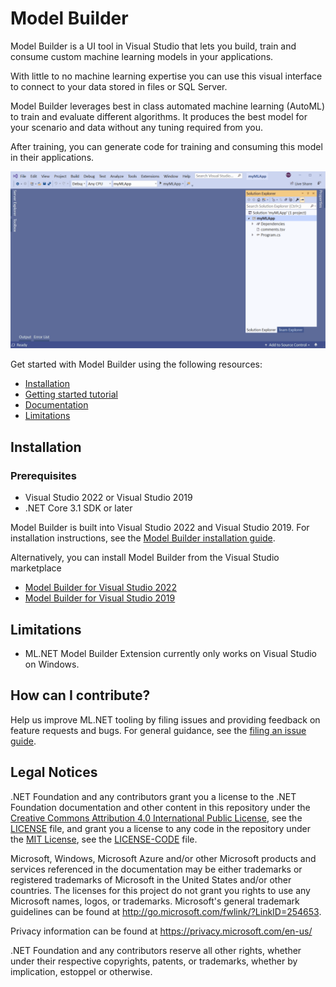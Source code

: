 # Model Builder

Model Builder is a UI tool in Visual Studio that lets you build, train and consume custom machine learning models in your applications.

With little to no machine learning expertise you can use this visual interface to connect to your data stored in files or SQL Server.

Model Builder leverages best in class automated machine learning (AutoML) to train and evaluate different algorithms. It produces the best model for your scenario and data without any tuning required from you.

After training, you can generate code for training and consuming this model in their applications.

![GIF of Model Builder](.github/ml-dotnet-model-builder.gif)

Get started with Model Builder using the following resources:

- [Installation](https://github.com/dotnet/machinelearning-samples/blob/master/modelbuilder/readme.md#Installation)
- [Getting started tutorial](https://dotnet.microsoft.com/learn/machinelearning-ai/ml-dotnet-get-started-tutorial/intro)
- [Documentation](https://aka.ms/modelbuilderdocs)
- [Limitations](https://github.com/dotnet/machinelearning-samples/blob/master/modelbuilder/readme.md#Limitations)

## Installation

### Prerequisites

- Visual Studio 2022 or Visual Studio 2019
- .NET Core 3.1 SDK or later

Model Builder is built into Visual Studio 2022 and Visual Studio 2019. For installation instructions, see the [Model Builder installation guide](https://docs.microsoft.com/dotnet/machine-learning/how-to-guides/install-model-builder?tabs=visual-studio-2022).

Alternatively, you can install Model Builder from the Visual Studio marketplace

- [Model Builder for Visual Studio 2022](https://marketplace.visualstudio.com/items?itemName=MLNET.ModelBuilder2022)
- [Model Builder for Visual Studio 2019](https://marketplace.visualstudio.com/items?itemName=MLNET.07)

## Limitations

- ML.NET Model Builder Extension currently only works on Visual Studio on Windows.

## How can I contribute?

Help us improve ML.NET tooling by filing issues and providing feedback on feature requests and bugs. For general guidance, see the [filing an issue guide](./File%20a%20bug.md).  

## Legal Notices

.NET Foundation and any contributors grant you a license to the .NET Foundation documentation and other content
in this repository under the [Creative Commons Attribution 4.0 International Public License](https://creativecommons.org/licenses/by/4.0/legalcode),
see the [LICENSE](LICENSE) file, and grant you a license to any code in the repository under the [MIT License](https://opensource.org/licenses/MIT), see the
[LICENSE-CODE](LICENSE-CODE) file.

Microsoft, Windows, Microsoft Azure and/or other Microsoft products and services referenced in the documentation
may be either trademarks or registered trademarks of Microsoft in the United States and/or other countries.
The licenses for this project do not grant you rights to use any Microsoft names, logos, or trademarks.
Microsoft's general trademark guidelines can be found at http://go.microsoft.com/fwlink/?LinkID=254653.

Privacy information can be found at https://privacy.microsoft.com/en-us/

.NET Foundation and any contributors reserve all other rights, whether under their respective copyrights, patents,
or trademarks, whether by implication, estoppel or otherwise.

